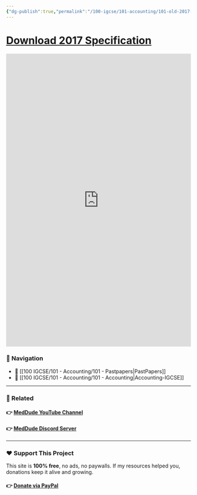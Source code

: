 ```yaml
---
{"dg-publish":true,"permalink":"/100-igcse/101-accounting/101-old-2017-syllabus/","created":"2025-06-19T04:29:55.599+03:00","updated":"2025-07-06T19:07:34.267+03:00"}
---
```


# [Download 2017 Specification](https://qualifications.pearson.com/content/dam/pdf/International%20GCSE/Accounting/2017/Specification-and-sample-assessments/ig-accountancy-spec.pdf)

<iframe
  src="https://drive.google.com/file/d/1yJC54RcUKpQXbLPhaUir_N-xuhwqzljN/view?usp=sharing"
  width="100%"
  height="800px"
  style="border:none;">
  Your browser doesn't support PDFs. <a href="https://drive.google.com/file/d/1yJC54RcUKpQXbLPhaUir_N-xuhwqzljN/view?usp=sharing">Download the PDF</a>.
</iframe>




### 🧭 Navigation

- 📁 [[100 IGCSE/101 - Accounting/101 - Pastpapers\|PastPapers]]
- 📁 [[100 IGCSE/101 - Accounting/101 - Accounting\|Accounting-IGCSE]]

---
### 🔗 Related

#### 👉 [MedDude YouTube Channel](https://www.youtube.com/@MedDudee)
#### 👉 [MedDude Discord Server](https://discord.com/invite/gQw6Smx8nX)

--- 
### ❤️ Support This Project

This site is **100% free**, no ads, no paywalls. If my resources helped you, donations keep it alive and growing.  
#### 👉 **[Donate via PayPal](https://www.paypal.com/donate/?hosted_button_id=S5N6JJWSWU8MQ)**  


